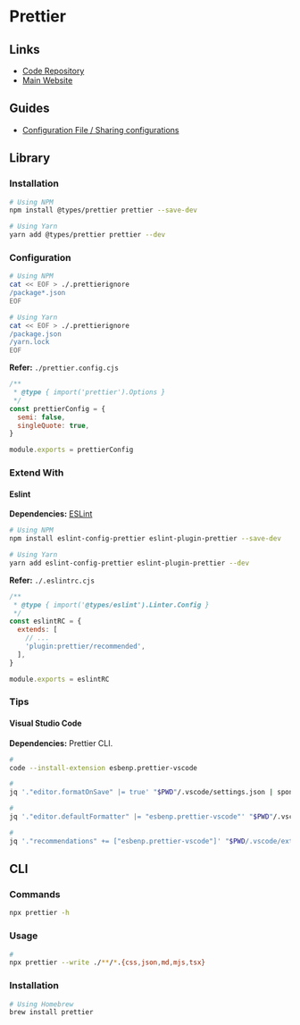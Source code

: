 # Prettier

<!--
"format": "prettier --write src",
-->

## Links

- [Code Repository](https://github.com/prettier/prettier)
- [Main Website](https://prettier.io/)

## Guides

- [Configuration File / Sharing configurations](https://prettier.io/docs/en/configuration.html#sharing-configurations)

## Library

### Installation

```sh
# Using NPM
npm install @types/prettier prettier --save-dev

# Using Yarn
yarn add @types/prettier prettier --dev
```

### Configuration

```sh
# Using NPM
cat << EOF > ./.prettierignore
/package*.json
EOF

# Using Yarn
cat << EOF > ./.prettierignore
/package.json
/yarn.lock
EOF
```

**Refer:** `./prettier.config.cjs`

```cjs
/**
 * @type { import('prettier').Options }
 */
const prettierConfig = {
  semi: false,
  singleQuote: true,
}

module.exports = prettierConfig
```

### Extend With

#### Eslint

**Dependencies:** [ESLint](/eslint.md#library)

```sh
# Using NPM
npm install eslint-config-prettier eslint-plugin-prettier --save-dev

# Using Yarn
yarn add eslint-config-prettier eslint-plugin-prettier --dev
```

**Refer:** `./.eslintrc.cjs`

```cjs
/**
 * @type { import('@types/eslint').Linter.Config }
 */
const eslintRC = {
  extends: [
    // ...
    'plugin:prettier/recommended',
  ],
}

module.exports = eslintRC
```

### Tips

#### Visual Studio Code

**Dependencies:** Prettier CLI.

```sh
#
code --install-extension esbenp.prettier-vscode

#
jq '."editor.formatOnSave" |= true' "$PWD"/.vscode/settings.json | sponge "$PWD"/.vscode/settings.json

#
jq '."editor.defaultFormatter" |= "esbenp.prettier-vscode"' "$PWD"/.vscode/settings.json | sponge "$PWD"/.vscode/settings.json

#
jq '."recommendations" += ["esbenp.prettier-vscode"]' "$PWD/.vscode/extensions.json" | sponge "$PWD/.vscode/extensions.json"
```

<!-- #### Ignore Comments

```html
prettier-ignore
``` -->

## CLI

### Commands

```sh
npx prettier -h
```

### Usage

```sh
#
npx prettier --write ./**/*.{css,json,md,mjs,tsx}
```

### Installation

```sh
# Using Homebrew
brew install prettier
```
